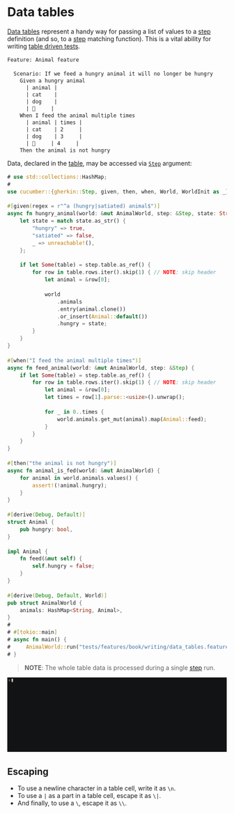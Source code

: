 Data tables
===========

[Data tables][table] represent a handy way for passing a list of values to a [step] definition (and so, to a [step] matching function). This is a vital ability for writing [table driven tests][tdt].

```gherkin
Feature: Animal feature

  Scenario: If we feed a hungry animal it will no longer be hungry
    Given a hungry animal
      | animal |
      | cat    |
      | dog    |
      | 🦀     |
    When I feed the animal multiple times
      | animal | times |
      | cat    | 2     |
      | dog    | 3     |
      | 🦀     | 4     |
    Then the animal is not hungry
```

Data, declared in the [table], may be accessed via [`Step`] argument:
```rust
# use std::collections::HashMap;
#
use cucumber::{gherkin::Step, given, then, when, World, WorldInit as _};

#[given(regex = r"^a (hungry|satiated) animal$")]
async fn hungry_animal(world: &mut AnimalWorld, step: &Step, state: String) {
    let state = match state.as_str() {
        "hungry" => true,
        "satiated" => false,
        _ => unreachable!(),
    };

    if let Some(table) = step.table.as_ref() {
        for row in table.rows.iter().skip(1) { // NOTE: skip header
            let animal = &row[0];

            world
                .animals
                .entry(animal.clone())
                .or_insert(Animal::default())
                .hungry = state;
        }
    }
}

#[when("I feed the animal multiple times")]
async fn feed_animal(world: &mut AnimalWorld, step: &Step) {
    if let Some(table) = step.table.as_ref() {
        for row in table.rows.iter().skip(1) { // NOTE: skip header
            let animal = &row[0];
            let times = row[1].parse::<usize>().unwrap();

            for _ in 0..times {
                world.animals.get_mut(animal).map(Animal::feed);
            }
        }
    }
}

#[then("the animal is not hungry")]
async fn animal_is_fed(world: &mut AnimalWorld) {
    for animal in world.animals.values() {
        assert!(!animal.hungry);
    }
}

#[derive(Debug, Default)]
struct Animal {
    pub hungry: bool,
}

impl Animal {
    fn feed(&mut self) {
        self.hungry = false;
    }
}

#[derive(Debug, Default, World)]
pub struct AnimalWorld {
    animals: HashMap<String, Animal>,
}
#
# #[tokio::main]
# async fn main() {
#     AnimalWorld::run("tests/features/book/writing/data_tables.feature").await;
# }
```

> __NOTE__: The whole table data is processed during a single [step] run.

![record](../rec/writing_data_tables.gif)




## Escaping

- To use a newline character in a table cell, write it as `\n`. 
- To use a `|` as a part in a table cell, escape it as `\|`. 
- And finally, to use a `\`, escape it as `\\`.




[`Step`]: https://docs.rs/gherkin/*/gherkin/struct.Step.html
[step]: https://cucumber.io/docs/gherkin/reference#steps
[table]: https://cucumber.io/docs/gherkin/reference#data-tables
[tdt]: https://dave.cheney.net/2019/05/07/prefer-table-driven-tests
